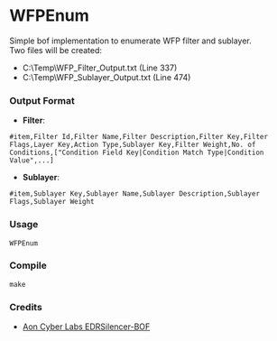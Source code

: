 # WFPEnum
Simple bof implementation to enumerate WFP filter and sublayer.  
Two files will be created: 
+ C:\Temp\WFP_Filter_Output.txt (Line 337)
+ C:\Temp\WFP_Sublayer_Output.txt (Line 474)  
### Output Format
+ **Filter**: 
```
#item,Filter Id,Filter Name,Filter Description,Filter Key,Filter Flags,Layer Key,Action Type,Sublayer Key,Filter Weight,No. of Conditions,["Condition Field Key|Condition Match Type|Condition Value",...]
````

+ **Sublayer**:
```
#item,Sublayer Key,Sublayer Name,Sublayer Description,Sublayer Flags,Sublayer Weight
```

### Usage
```
WFPEnum
```

### Compile
```
make
```
### Credits

+ [Aon Cyber Labs EDRSilencer-BOF](https://github.com/AonCyberLabs/EDRSilencer-BOF)